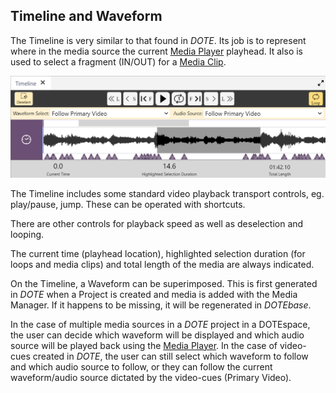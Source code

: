 ## Timeline and Waveform

The Timeline is very similar to that found in _DOTE_.
Its job is to represent where in the media source the current [Media Player](media-player.md) playhead.
It also is used to select a fragment (IN/OUT) for a [Media Clip](media-clip.md).

[![Timeline](images/timeline/timeline.png)](images/timeline/timeline.png)

The Timeline includes some standard video playback transport controls, eg. play/pause, jump.
These can be operated with shortcuts.

There are other controls for playback speed as well as deselection and looping.

The current time (playhead location), highlighted selection duration (for loops and media clips) and total length of the media are always indicated.

On the Timeline, a Waveform can be superimposed.
This is first generated in _DOTE_ when a Project is created and media is added with the Media Manager.
If it happens to be missing, it will be regenerated in _DOTEbase_.

In the case of multiple media sources in a _DOTE_ project in a DOTEspace, the user can decide which waveform will be displayed and which audio source will be played back using the [Media Player](media-player.md).
In the case of video-cues created in _DOTE_, the user can still select which waveform to follow and which audio source to follow, or they can follow the current waveform/audio source dictated by the video-cues (Primary Video).
